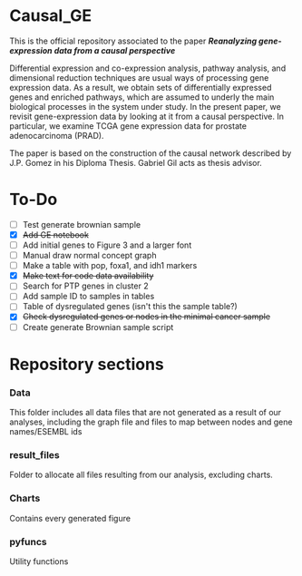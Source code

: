 # Causal_GE
This is the official repository associated to the paper ***Reanalyzing gene-expression data from a causal perspective***

Differential expression and co-expression analysis, pathway analysis, and dimensional reduction techniques are usual ways of processing gene expression data. As a result, we obtain sets of differentially expressed genes and enriched pathways, which are assumed to underly the main biological processes in the system under study.  In the present paper, we revisit gene-expression data by looking at it from a causal perspective. In particular, we examine TCGA gene expression data for prostate adenocarcinoma (PRAD). 

The paper is based on the construction of the causal network described by J.P. Gomez in his Diploma Thesis. Gabriel Gil acts as thesis advisor.  

# To-Do
- [ ] Test generate brownian sample
- [X] ~~Add GE notebook~~
- [ ] Add initial genes to Figure 3 and a larger font
- [ ] Manual draw normal concept graph
- [ ] Make a table with pop, foxa1, and idh1 markers 
- [X] ~~Make text for code data availability~~
- [ ] Search for PTP genes in cluster 2
- [ ] Add sample ID to samples in tables
- [ ] Table of dysregulated genes (isn't this the sample table?)
- [X] ~~Check dysregulated genes or nodes in the minimal cancer sample~~
- [ ] Create generate Brownian sample script
  
# Repository sections
### Data
This folder includes all data files that are not generated as a result of our analyses, including the graph file and files to map between nodes and
gene names/ESEMBL ids

### result_files
Folder to allocate all files resulting from our analysis, excluding charts.

### Charts
Contains every generated figure 

### pyfuncs
Utility functions
